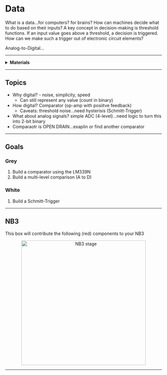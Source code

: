 # Data

What is a data...for computers? for brains? How can machines decide what to do based on their inputs? A key concept in decision-making is threshold functions. If an input value goes above a threshold, a decision is triggered. How can we make such a trigger out of electronic circuit elements?

Analog-to-Digital...

----

<details><summary><b>Materials</b></summary><p>

Contents|Description| # |Data|Link|
:-------|:----------|:-:|:--:|:--:|
Comparator|LM339 (DIP-14)|2|[-D-](_data/datasheets/lm2901.pdf)|[-L-](https://uk.farnell.com/texas-instruments/lm2901n/ic-comparator-quad-2901-dip14/dp/3118410)
LED (Red)|5 mm/2 mA red LED|2|[-D-](_data/datasheets/led_HLMP.pdf)|[-L-](https://uk.farnell.com/broadcom-limited/hlmp-4700/led-5mm-red-2-3mcd-626nm/dp/1003232)
LED (Green)|3 mm/2 mA green LED|2|[-D-](_data/datasheets/led_HLMP.pdf)|[-L-](https://uk.farnell.com/broadcom-limited/hlmp-1790/led-3mm-green-2-3mcd-569nm/dp/1003209)
Resistor|330 &Omega;/0.25 W|6|[-D-](_data/datsheets/resistor.pdf)|[-L-](https://uk.farnell.com/multicomp/mf25-2k4/res-2k4-1-250mw-axial-metal-film/dp/9341595)

</p></details>

----

## Topics

- Why digital? - noise, simplicity, speed
  - Can still represent any value (count in binary)
- How digital? Comparator (op-amp with posiitve feedback)
  - Caveats: threshold noise...need hysterisis (Schmitt-Trigger)
- What about analog signals? simple ADC (4-level)...need logic to turn this into 2-bit binary
- Comparaotr is OPEN DRAIN...exaplin or find another comparator

----

## Goals

### Grey

1. Build a comparator using the LM339N
2. Build a multi-level comparison (A to D)

### White

1. Build a Schmitt-Trigger


----

## NB3

This box will contribute the following (red) components to your NB3

<p align="center">
<img src="_images/NB3_data.png" alt="NB3 stage" width="400" height="400">
<p>

----
